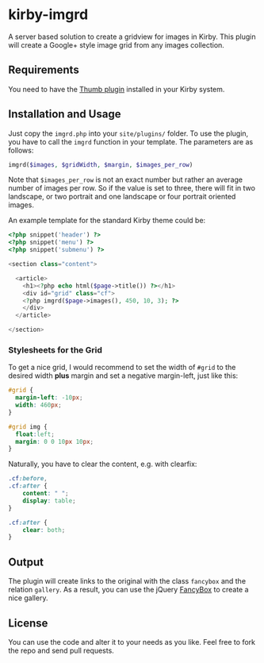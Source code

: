 kirby-imgrd
===========

A server based solution to create a gridview for images in Kirby.
This plugin will create a Google+ style image grid from any images collection.

## Requirements
You need to have the [Thumb plugin](https://github.com/bastianallgeier/kirbycms-extensions/tree/master/plugins/thumb) installed in your Kirby system.

## Installation and Usage
Just copy the `imgrd.php` into your `site/plugins/` folder. To use the plugin, you have to call the `imgrd` function in your template. The parameters are as follows:

```php
imgrd($images, $gridWidth, $margin, $images_per_row)
```

Note that `$images_per_row` is not an exact number but rather an average number of images per row. So if the value is set to three, there will fit in two landscape, or two portrait and one landscape or four portrait oriented images.

An example template for the standard Kirby theme could be:

```php
<?php snippet('header') ?>
<?php snippet('menu') ?>
<?php snippet('submenu') ?>

<section class="content">

  <article>
    <h1><?php echo html($page->title()) ?></h1>
    <div id="grid" class="cf">
    <?php imgrd($page->images(), 450, 10, 3); ?>
  	</div>
  </article>

</section>
```

### Stylesheets for the Grid
To get a nice grid, I would recommend to set the width of `#grid` to the desired width **plus** margin and set a negative margin-left, just like this:

```CSS
#grid {
  margin-left: -10px;
  width: 460px;
}

#grid img {
  float:left;
  margin: 0 0 10px 10px;
}
```

Naturally, you have to clear the content, e.g. with clearfix:

```CSS
.cf:before,
.cf:after {
    content: " ";
    display: table;
}

.cf:after {
    clear: both;
}
```

## Output
The plugin will create links to the original with the class `fancybox` and the relation `gallery`. As a result, you can use the jQuery [FancyBox](http://fancyapps.com/fancybox/) to create a nice gallery.

## License
You can use the code and alter it to your needs as you like. Feel free to fork the repo and send pull requests.
